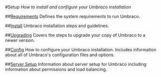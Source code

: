 #Setup
*How to install and configure your Umbraco installation*

##[Requirements](Requirements/)
Defines the system requirements to run Umbraco.

##[Install](Install/)
Umbraco installation steps and guidelines.

##[Upgrading](Upgrading/)
Covers the steps to upgrade your copy of Umbraco to a newer version.

##[Config](Config/)
How to configure your Umbraco installation. Includes information about all of Umbraco's configuration files and options.

##[Server Setup](Server-Setup/)
Information about server setup for Umbraco including information about permissions and load balancing.
